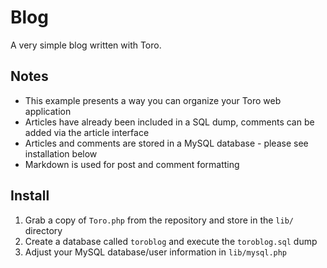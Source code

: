 # Blog

A very simple blog written with Toro.

## Notes

- This example presents a way you can organize your Toro web application
- Articles have already been included in a SQL dump, comments can be added via the article interface
- Articles and comments are stored in a MySQL database - please see installation below
- Markdown is used for post and comment formatting


## Install

1. Grab a copy of `Toro.php` from the repository and store in the `lib/` directory
2. Create a database called `toroblog` and execute the `toroblog.sql` dump
3. Adjust your MySQL database/user information in `lib/mysql.php`
